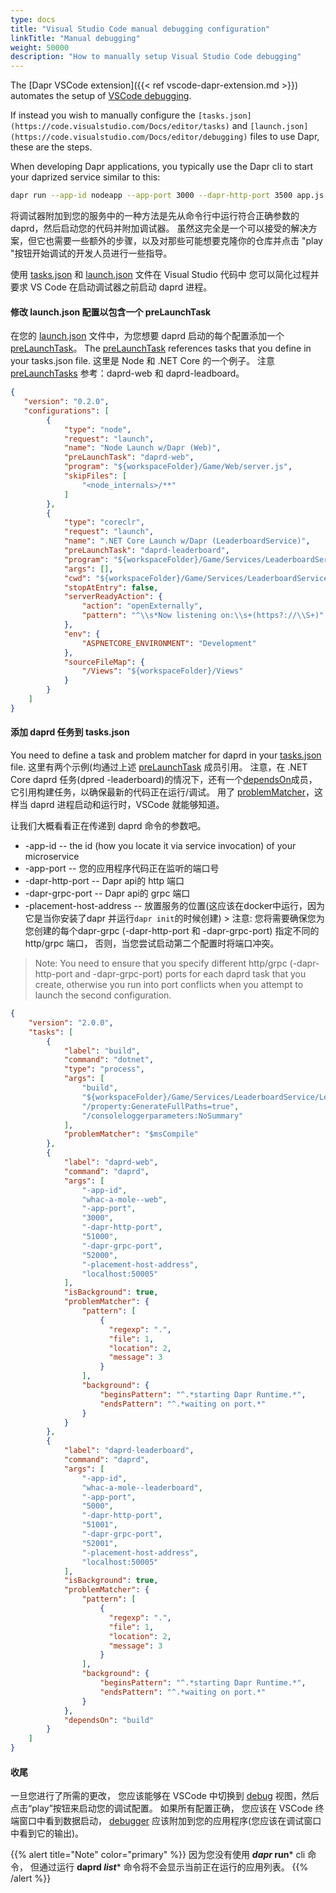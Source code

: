 ```yaml
---
type: docs
title: "Visual Studio Code manual debugging configuration"
linkTitle: "Manual debugging"
weight: 50000
description: "How to manually setup Visual Studio Code debugging"
---
```


The [Dapr VSCode extension]({{< ref vscode-dapr-extension.md >}}) automates the setup of [VSCode debugging](https://code.visualstudio.com/Docs/editor/debugging).

If instead you wish to manually configure the `[tasks.json](https://code.visualstudio.com/Docs/editor/tasks)` and `[launch.json](https://code.visualstudio.com/Docs/editor/debugging)` files to use Dapr, these are the steps.

When developing Dapr applications, you typically use the Dapr cli to start your daprized service similar to this:

```bash
dapr run --app-id nodeapp --app-port 3000 --dapr-http-port 3500 app.js
```

将调试器附加到您的服务中的一种方法是先从命令行中运行符合正确参数的 daprd，然后启动您的代码并附加调试器。 虽然这完全是一个可以接受的解决方案，但它也需要一些额外的步骤，以及对那些可能想要克隆你的仓库并点击 "play "按钮开始调试的开发人员进行一些指导。

使用 [tasks.json](https://code.visualstudio.com/Docs/editor/tasks) 和 [launch.json](https://code.visualstudio.com/Docs/editor/debugging) 文件在 Visual Studio 代码中 您可以简化过程并要求 VS Code 在启动调试器之前启动 daprd 进程。

#### 修改 launch.json 配置以包含一个 preLaunchTask

在您的 [launch.json](https://code.visualstudio.com/Docs/editor/debugging) 文件中，为您想要 daprd 启动的每个配置添加一个 [preLaunchTask](https://code.visualstudio.com/Docs/editor/debugging#_launchjson-attributes)。 The [preLaunchTask](https://code.visualstudio.com/Docs/editor/debugging#_launchjson-attributes) references tasks that you define in your tasks.json file. 这里是 Node 和 .NET Core 的一个例子。 注意 [preLaunchTasks](https://code.visualstudio.com/Docs/editor/debugging#_launchjson-attributes) 参考：daprd-web 和 daprd-leadboard。

```json
{
   "version": "0.2.0",
   "configurations": [
        {
            "type": "node",
            "request": "launch",
            "name": "Node Launch w/Dapr (Web)",
            "preLaunchTask": "daprd-web",
            "program": "${workspaceFolder}/Game/Web/server.js",
            "skipFiles": [
                "<node_internals>/**"
            ]
        },
        {
            "type": "coreclr",
            "request": "launch",
            "name": ".NET Core Launch w/Dapr (LeaderboardService)",
            "preLaunchTask": "daprd-leaderboard",
            "program": "${workspaceFolder}/Game/Services/LeaderboardService/bin/Debug/netcoreapp3.0/LeaderboardService.dll",
            "args": [],
            "cwd": "${workspaceFolder}/Game/Services/LeaderboardService",
            "stopAtEntry": false,
            "serverReadyAction": {
                "action": "openExternally",
                "pattern": "^\\s*Now listening on:\\s+(https?://\\S+)"
            },
            "env": {
                "ASPNETCORE_ENVIRONMENT": "Development"
            },
            "sourceFileMap": {
                "/Views": "${workspaceFolder}/Views"
            }
        }
    ]
}
```

#### 添加 daprd 任务到 tasks.json

You need to define a task and problem matcher for daprd in your [tasks.json](https://code.visualstudio.com/Docs/editor/tasks) file. 这里有两个示例(均通过上述 [preLaunchTask](https://code.visualstudio.com/Docs/editor/debugging#_launchjson-attributes) 成员引用。 注意，在 .NET Core daprd 任务(dpred -leaderboard)的情况下，还有一个[dependsOn](https://code.visualstudio.com/Docs/editor/tasks#_compound-tasks)成员，它引用构建任务，以确保最新的代码正在运行/调试。 用了 [problemMatcher](https://code.visualstudio.com/Docs/editor/tasks#_defining-a-problem-matcher)，这样当 daprd 进程启动和运行时，VSCode 就能够知道。

让我们大概看看正在传递到 daprd 命令的参数吧。

* -app-id -- the id (how you locate it via service invocation) of your microservice
* -app-port -- 您的应用程序代码正在监听的端口号
* -dapr-http-port -- Dapr api的 http 端口
* -dapr-grpc-port -- Dapr api的 grpc 端口
* -placement-host-address -- 放置服务的位置(这应该在docker中运行，因为它是当你安装了dapr 并运行`dapr init`的时候创建) > 注意: 您将需要确保您为您创建的每个dapr-grpc (-dapr-http-port 和 -dapr-grpc-port) 指定不同的 http/grpc 端口， 否则，当您尝试启动第二个配置时将端口冲突。
> Note: You  need to ensure that you specify different http/grpc (-dapr-http-port and -dapr-grpc-port) ports for each daprd task that you create, otherwise you  run into port conflicts when you attempt to launch the second configuration.

```json
{
    "version": "2.0.0",
    "tasks": [
        {
            "label": "build",
            "command": "dotnet",
            "type": "process",
            "args": [
                "build",
                "${workspaceFolder}/Game/Services/LeaderboardService/LeaderboardService.csproj",
                "/property:GenerateFullPaths=true",
                "/consoleloggerparameters:NoSummary"
            ],
            "problemMatcher": "$msCompile"
        },
        {
            "label": "daprd-web",
            "command": "daprd",
            "args": [
                "-app-id",
                "whac-a-mole--web",
                "-app-port",
                "3000",
                "-dapr-http-port",
                "51000",
                "-dapr-grpc-port",
                "52000",
                "-placement-host-address",
                "localhost:50005"
            ],
            "isBackground": true,
            "problemMatcher": {
                "pattern": [
                    {
                      "regexp": ".",
                      "file": 1,
                      "location": 2,
                      "message": 3
                    }
                ],
                "background": {
                    "beginsPattern": "^.*starting Dapr Runtime.*",
                    "endsPattern": "^.*waiting on port.*"
                }
            }
        },
        {
            "label": "daprd-leaderboard",
            "command": "daprd",
            "args": [
                "-app-id",
                "whac-a-mole--leaderboard",
                "-app-port",
                "5000",
                "-dapr-http-port",
                "51001",
                "-dapr-grpc-port",
                "52001",
                "-placement-host-address",
                "localhost:50005"
            ],
            "isBackground": true,
            "problemMatcher": {
                "pattern": [
                    {
                      "regexp": ".",
                      "file": 1,
                      "location": 2,
                      "message": 3
                    }
                ],
                "background": {
                    "beginsPattern": "^.*starting Dapr Runtime.*",
                    "endsPattern": "^.*waiting on port.*"
                }
            },
            "dependsOn": "build"
        }
    ]
}
```

#### 收尾

一旦您进行了所需的更改， 您应该能够在 VSCode 中切换到 [debug](https://code.visualstudio.com/Docs/editor/debugging) 视图，然后点击“play”按钮来启动您的调试配置。 如果所有配置正确， 您应该在 VSCode 终端窗口中看到数据启动， [debugger](https://code.visualstudio.com/Docs/editor/debugging) 应该附加到您的应用程序(您应该在调试窗口中看到它的输出)。

{{% alert title="Note" color="primary" %}}
因为您没有使用 ***dapr* run*** cli 命令， 但通过运行 **daprd ***list****** 命令将不会显示当前正在运行的应用列表。
{{% /alert %}}
